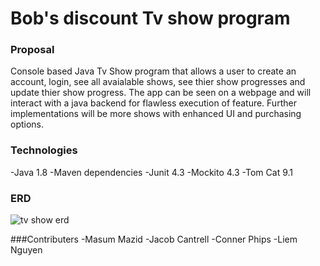 # Bob's discount Tv show program

### Proposal
Console based Java Tv Show program that allows a user to create an account, login, see all avaialable shows, see thier show progresses and update thier show progress. The app can be seen on a webpage and will interact with a java backend for flawless execution of feature. Further implementations will be more shows with enhanced UI and purchasing options.

### Technologies 
-Java 1.8
-Maven dependencies
-Junit 4.3
-Mockito 4.3
-Tom Cat 9.1

### ERD
![tv show erd](https://user-images.githubusercontent.com/102322868/201395793-05371b1c-2e3c-4bd8-80d5-37f0ef81eca2.jpg)


###Contributers
-Masum Mazid
-Jacob Cantrell
-Conner Phips
-Liem Nguyen


